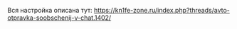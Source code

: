 Вся настройка описана тут: https://kn1fe-zone.ru/index.php?threads/avto-otpravka-soobschenij-v-chat.1402/
